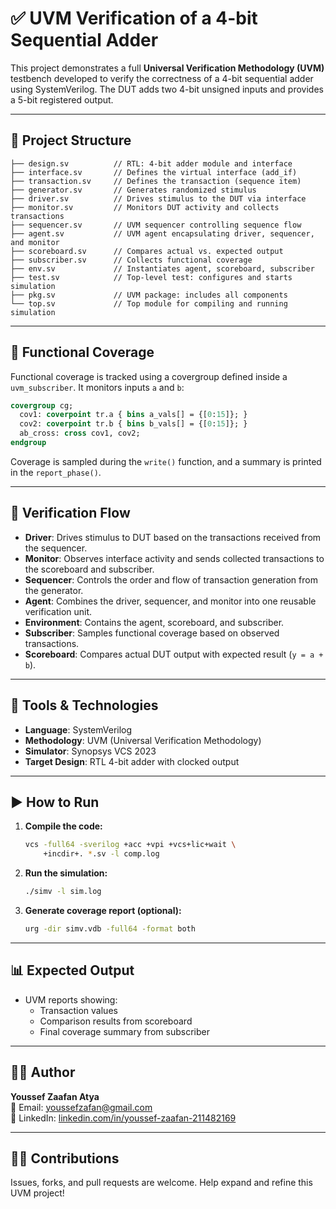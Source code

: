 
# ✅ UVM Verification of a 4-bit Sequential Adder

This project demonstrates a full **Universal Verification Methodology (UVM)** testbench developed to verify the correctness of a 4-bit sequential adder using SystemVerilog. The DUT adds two 4-bit unsigned inputs and provides a 5-bit registered output.

---

## 📁 Project Structure

```
├── design.sv          // RTL: 4-bit adder module and interface
├── interface.sv       // Defines the virtual interface (add_if)
├── transaction.sv     // Defines the transaction (sequence item)
├── generator.sv       // Generates randomized stimulus
├── driver.sv          // Drives stimulus to the DUT via interface
├── monitor.sv         // Monitors DUT activity and collects transactions
├── sequencer.sv       // UVM sequencer controlling sequence flow
├── agent.sv           // UVM agent encapsulating driver, sequencer, and monitor
├── scoreboard.sv      // Compares actual vs. expected output
├── subscriber.sv      // Collects functional coverage
├── env.sv             // Instantiates agent, scoreboard, subscriber
├── test.sv            // Top-level test: configures and starts simulation
├── pkg.sv             // UVM package: includes all components
└── top.sv             // Top module for compiling and running simulation
```

---

## 🧠 Functional Coverage

Functional coverage is tracked using a covergroup defined inside a `uvm_subscriber`. It monitors inputs `a` and `b`:

```systemverilog
covergroup cg;
  cov1: coverpoint tr.a { bins a_vals[] = {[0:15]}; }
  cov2: coverpoint tr.b { bins b_vals[] = {[0:15]}; }
  ab_cross: cross cov1, cov2;
endgroup
```

Coverage is sampled during the `write()` function, and a summary is printed in the `report_phase()`.

---

## 🧪 Verification Flow

- **Driver**: Drives stimulus to DUT based on the transactions received from the sequencer.
- **Monitor**: Observes interface activity and sends collected transactions to the scoreboard and subscriber.
- **Sequencer**: Controls the order and flow of transaction generation from the generator.
- **Agent**: Combines the driver, sequencer, and monitor into one reusable verification unit.
- **Environment**: Contains the agent, scoreboard, and subscriber.
- **Subscriber**: Samples functional coverage based on observed transactions.
- **Scoreboard**: Compares actual DUT output with expected result (`y = a + b`).

---

## 🔧 Tools & Technologies

- **Language**: SystemVerilog
- **Methodology**: UVM (Universal Verification Methodology)
- **Simulator**: Synopsys VCS 2023
- **Target Design**: RTL 4-bit adder with clocked output

---

## ▶️ How to Run

1. **Compile the code:**
   ```bash
   vcs -full64 -sverilog +acc +vpi +vcs+lic+wait \
       +incdir+. *.sv -l comp.log
   ```

2. **Run the simulation:**
   ```bash
   ./simv -l sim.log
   ```

3. **Generate coverage report (optional):**
   ```bash
   urg -dir simv.vdb -full64 -format both
   ```

---

## 📊 Expected Output

- UVM reports showing:
  - Transaction values
  - Comparison results from scoreboard
  - Final coverage summary from subscriber

---

## 👨‍💻 Author

**Youssef Zaafan Atya**  
📧 Email: youssefzafan@gmail.com  
🔗 LinkedIn: [linkedin.com/in/youssef-zaafan-211482169](https://www.linkedin.com/in/youssef-zaafan-211482169)

---

## 🙋‍♂️ Contributions

Issues, forks, and pull requests are welcome. Help expand and refine this UVM project!
